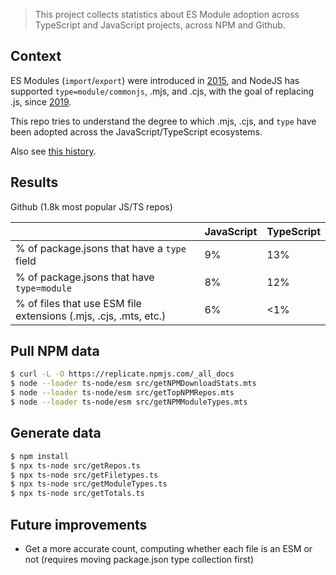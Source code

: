 > This project collects statistics about ES Module adoption across TypeScript and JavaScript projects, across NPM and Github.

## Context

ES Modules (`import`/`export`) were introduced in [2015](https://262.ecma-international.org/6.0/#sec-modules), and NodeJS has supported `type=module/commonjs`, .mjs, and .cjs, with the goal of replacing .js, since [2019](https://nodejs.org/api/packages.html#type).

This repo tries to understand the degree to which .mjs, .cjs, and `type` have been adopted across the JavaScript/TypeScript ecosystems.

Also see [this history](https://gist.github.com/jkrems/769a8cd8806f7f57903b641c74b5f08a).

## Results

Github (1.8k most popular JS/TS repos)

|                                                                  | JavaScript | TypeScript |
| ---------------------------------------------------------------- | ---------- | ---------- |
| % of package.jsons that have a `type` field                      | 9%         | 13%        |
| % of package.jsons that have `type=module`                       | 8%         | 12%        |
| % of files that use ESM file extensions (.mjs, .cjs, .mts, etc.) | 6%         | <1%        |

## Pull NPM data

```sh
$ curl -L -O https://replicate.npmjs.com/_all_docs
$ node --loader ts-node/esm src/getNPMDownloadStats.mts
$ node --loader ts-node/esm src/getTopNPMRepos.mts
$ node --loader ts-node/esm src/getNPMModuleTypes.mts
```

## Generate data

```sh
$ npm install
$ npx ts-node src/getRepos.ts
$ npx ts-node src/getFiletypes.ts
$ npx ts-node src/getModuleTypes.ts
$ npx ts-node src/getTotals.ts
```

## Future improvements

- Get a more accurate count, computing whether each file is an ESM or not (requires moving package.json type collection first)
